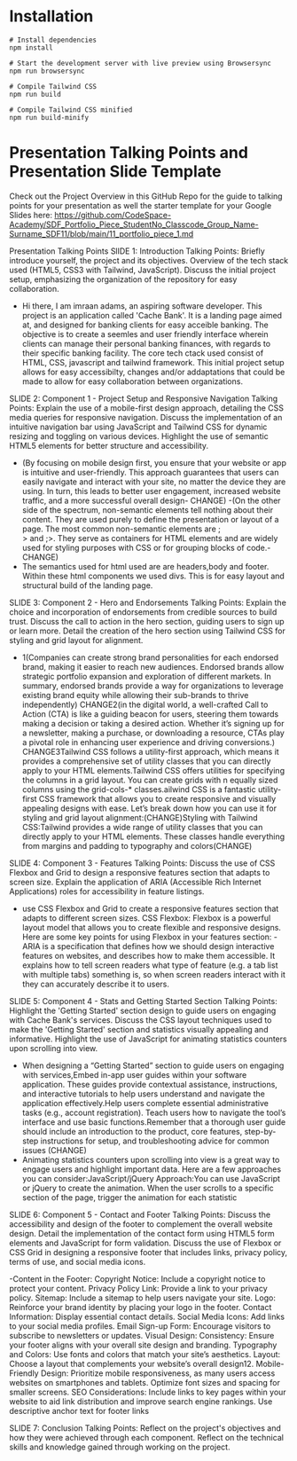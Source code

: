 # Installation

```
# Install dependencies
npm install

# Start the development server with live preview using Browsersync
npm run browsersync

# Compile Tailwind CSS
npm run build

# Compile Tailwind CSS minified
npm run build-minify

```

# Presentation Talking Points and Presentation Slide Template
Check out the Project Overview in this GitHub Repo for the guide to talking points for your presentation as well the starter template for your Google Slides here: https://github.com/CodeSpace-Academy/SDF_Portfolio_Piece_StudentNo_Classcode_Group_Name-Surname_SDF11/blob/main/11_portfolio_piece_1.md

Presentation Talking Points
SlIDE 1: Introduction
Talking Points:
Briefly introduce yourself, the project and its objectives.
Overview of the tech stack used (HTML5, CSS3 with Tailwind, JavaScript).
Discuss the initial project setup, emphasizing the organization of the repository for easy collaboration.

- Hi there, I am imraan adams, an aspiring software developer. This project is an application called 'Cache Bank'. It is a landing page aimed at, and designed for banking clients for easy acceible banking. The objective is to create a seemles and user friendly interface wherein clients can manage their personal banking finances, with regards to their specific banking facility. The core tech ctack used consist of HTML, CSS, javascript and tailwind framework. This initial project setup allows for easy accessibilty, changes and/or addaptations that could be made to allow for easy collaboration between organizations.

SLIDE 2: Component 1 - Project Setup and Responsive Navigation
Talking Points:
Explain the use of a mobile-first design approach, detailing the CSS media queries for responsive navigation.
Discuss the implementation of an intuitive navigation bar using JavaScript and Tailwind CSS for dynamic resizing and toggling on various devices.
Highlight the use of semantic HTML5 elements for better structure and accessibility.

- (By focusing on mobile design first, you ensure that your website or app is intuitive and user-friendly. This approach guarantees that users can easily navigate and interact with your site, no matter the device they are using. In turn, this leads to better user engagement, increased website traffic, and a more successful overall design- CHANGE)
-(On the other side of the spectrum, non-semantic elements tell nothing about their content. They are used purely to define the presentation or layout of a page. The most common non-semantic elements are ;<div>> and ;<span>>. They serve as containers for HTML elements and are widely used for styling purposes with CSS or for grouping blocks of code.- CHANGE)
- The semantics used for html used are are headers,body and footer. Within these html components we used divs. This is for easy layout and structural build of the landing page.

SLIDE 3: Component 2 - Hero and Endorsements
Talking Points:
Explain the choice and incorporation of endorsements from credible sources to build trust.
Discuss the call to action in the hero section, guiding users to sign up or learn more.
Detail the creation of the hero section using Tailwind CSS for styling and grid layout for alignment.

- 1(Companies can create strong brand personalities for each endorsed brand, making it easier to reach new audiences.
Endorsed brands allow strategic portfolio expansion and exploration of different markets.
In summary, endorsed brands provide a way for organizations to leverage existing brand equity while allowing their sub-brands to thrive independently) CHANGE2(in the digital world, a well-crafted Call to Action (CTA) is like a guiding beacon for users, steering them towards making a decision or taking a desired action. Whether it’s signing up for a newsletter, making a purchase, or downloading a resource, CTAs play a pivotal role in enhancing user experience and driving conversions.) CHANGE3Tailwind CSS follows a utility-first approach, which means it provides a comprehensive set of utility classes that you can directly apply to your HTML elements.Tailwind CSS offers utilities for specifying the columns in a grid layout. You can create grids with n equally sized columns using the grid-cols-* classes.ailwind CSS is a fantastic utility-first CSS framework that allows you to create responsive and visually appealing designs with ease. Let’s break down how you can use it for styling and grid layout alignment:(CHANGE)Styling with Tailwind CSS:Tailwind provides a wide range of utility classes that you can directly apply to your HTML elements. These classes handle everything from margins and padding to typography and colors(CHANGE)


SLIDE 4: Component 3 - Features
Talking Points:
Discuss the use of CSS Flexbox and Grid to design a responsive features section that adapts to screen size.
Explain the application of ARIA (Accessible Rich Internet Applications) roles for accessibility in feature listings.

- use CSS Flexbox and Grid to create a responsive features section that adapts to different screen sizes.
CSS Flexbox:
Flexbox is a powerful layout model that allows you to create flexible and responsive designs. Here are some key points for using Flexbox in your features section:
-ARIA is a specification that defines how we should design interactive features on websites, and describes how to make them accessible. It explains how to tell screen readers what type of feature (e.g. a tab list with multiple tabs) something is, so when screen readers interact with it they can accurately describe it to users.

SLIDE 5: Component 4 - Stats and Getting Started Section
Talking Points:
Highlight the 'Getting Started' section design to guide users on engaging with Cache Bank's services.
Discuss the CSS layout techniques used to make the 'Getting Started' section and statistics visually appealing and informative.
Highlight the use of JavaScript for animating statistics counters upon scrolling into view.

- When designing a “Getting Started” section to guide users on engaging with services,Embed in-app user guides within your software application. These guides provide contextual assistance, instructions, and interactive tutorials to help users understand and navigate the application effectively.Help users complete essential administrative tasks (e.g., account registration).
Teach users how to navigate the tool’s interface and use basic functions.Remember that a thorough user guide should include an introduction to the product, core features, step-by-step instructions for setup, and troubleshooting advice for common issues (CHANGE)
- Animating statistics counters upon scrolling into view is a great way to engage users and highlight important data. Here are a few approaches you can consider:JavaScript/jQuery Approach:You can use JavaScript or jQuery to create the animation. When the user scrolls to a specific section of the page, trigger the animation for each statistic

SLIDE 6: Component 5 - Contact and Footer
Talking Points:
Discuss the accessibility and design of the footer to complement the overall website design.
Detail the implementation of the contact form using HTML5 form elements and JavaScript for form validation.
Discuss the use of Flexbox or CSS Grid in designing a responsive footer that includes links, privacy policy, terms of use, and social media icons.

-Content in the Footer:
Copyright Notice: Include a copyright notice to protect your content.
Privacy Policy Link: Provide a link to your privacy policy.
Sitemap: Include a sitemap to help users navigate your site.
Logo: Reinforce your brand identity by placing your logo in the footer.
Contact Information: Display essential contact details.
Social Media Icons: Add links to your social media profiles.
Email Sign-up Form: Encourage visitors to subscribe to newsletters or updates.
Visual Design:
Consistency: Ensure your footer aligns with your overall site design and branding.
Typography and Colors: Use fonts and colors that match your site’s aesthetics.
Layout: Choose a layout that complements your website’s overall design12.
Mobile-Friendly Design:
Prioritize mobile responsiveness, as many users access websites on smartphones and tablets.
Optimize font sizes and spacing for smaller screens.
SEO Considerations:
Include links to key pages within your website to aid link distribution and improve search engine rankings.
Use descriptive anchor text for footer links

SLIDE 7: Conclusion
Talking Points:
Reflect on the project's objectives and how they were achieved through each component.
Reflect on the technical skills and knowledge gained through working on the project.
